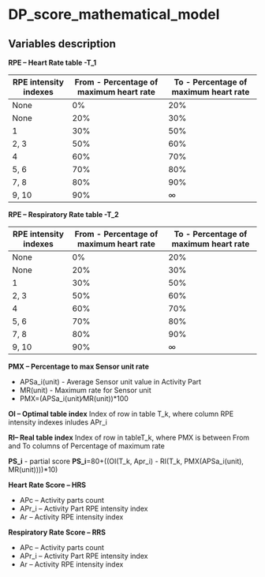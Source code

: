 # DP_score_mathematical_model
## Variables description
**RPE – Heart Rate table -T_1**

RPE intensity indexes | From - Percentage of maximum heart rate | To - Percentage of maximum heart rate
 ------------ | ------------- | -------------
None	 | 0%	 | 20%
None | 	20% | 	30%
1 | 	30%	 | 50%
2, 3 | 	50% | 	60%
4	 | 60% | 	70%
5, 6 | 	70%	 | 80%
7, 8 | 	80%	 | 90%
9, 10	 | 90% | 	∞

**RPE – Respiratory Rate table -T_2**

RPE intensity indexes | From - Percentage of maximum heart rate | To - Percentage of maximum heart rate
 ------------ | ------------- | -------------
None	 | 0%	 | 20%
None | 	20% | 	30%
1 | 	30%	 | 50%
2, 3 | 	50% | 	60%
4	 | 60% | 	70%
5, 6 | 	70%	 | 80%
7, 8 | 	80%	 | 90%
9, 10	 | 90% | 	∞

**PMX – Percentage to max Sensor unit rate**
* APSa_i(unit) - Average Sensor unit value in Activity Part
* MR(unit) - Maximum rate for Sensor unit
* PMX=(APSa_i(unit)⁄MR(unit))*100

**OI – Optimal table index**
Index of row in table T_k, where column RPE intensity indexes inludes APr_i

**RI– Real table index**
Index of row in tableT_k, where PMX is between From and To columns of Percentage of maximum rate

**PS_i** - partial score
**PS_i**=80+((OI(T_k, Apr_i) - RI(T_k, PMX(APSa_i(unit), MR(unit))))*10)

**Heart Rate Score – HRS**
* APc – Activity parts count
* APr_i – Activity Part RPE intensity index
* Ar – Activity RPE intensity index

**Respiratory Rate Score – RRS**
* APc – Activity parts count
* APr_i – Activity Part RPE intensity index
* Ar – Activity RPE intensity index
